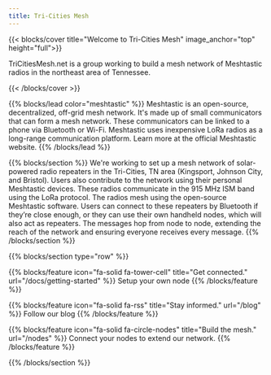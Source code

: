 ```yaml
---
title: Tri-Cities Mesh
---
```


{{< blocks/cover title="Welcome to Tri-Cities Mesh" image_anchor="top" height="full">}}
<p class="lead mt-5">TriCitiesMesh.net is a group working to build a mesh network of Meshtastic radios in the northeast area of Tennessee. </p>
{{< /blocks/cover >}}

{{% blocks/lead color="meshtastic" %}}
Meshtastic is an open-source, decentralized, off-grid mesh network. It's made up of small communicators that can form a mesh network.
These communicators can be linked to a phone via Bluetooth or Wi-Fi.
Meshtastic uses inexpensive LoRa radios as a long-range communication platform.
Learn more at the official Meshtastic website.
{{% /blocks/lead %}}

{{% blocks/section %}}
We're working to set up a mesh network of solar-powered radio repeaters in the Tri-Cities, TN area (Kingsport, Johnson City, and Bristol).
Users also contribute to the network using their personal Meshtastic devices.
These radios communicate in the 915 MHz ISM band using the LoRa protocol.
The radios mesh using the open-source Meshtastic software.
Users can connect to these repeaters by Bluetooth if they’re close enough, or they can use their own handheld nodes, which will also act as repeaters.
The messages hop from node to node, extending the reach of the network and ensuring everyone receives every message.
{{% /blocks/section %}}

{{% blocks/section type="row" %}}

{{% blocks/feature icon="fa-solid fa-tower-cell" title="Get connected." url="/docs/getting-started" %}}
Setup your own node
{{% /blocks/feature %}}

{{% blocks/feature icon="fa-solid fa-rss" title="Stay informed."
    url="/blog" %}}
Follow our blog
{{% /blocks/feature %}}

{{% blocks/feature icon="fa-solid fa-circle-nodes" title="Build the mesh."
    url="/nodes" %}}
Connect your nodes to extend our network.
{{% /blocks/feature %}}

{{% /blocks/section %}}
